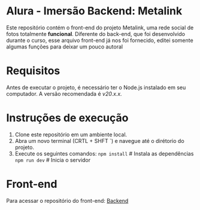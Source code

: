 # Alura - Imersão Backend: Metalink
Este repositório contém o front-end do projeto Metalink, uma rede social de fotos totalmente **funcional**. Diferente do back-end, que foi desenvolvido durante o curso, esse arquivo front-end já nos foi fornecido, editei somente algumas funções para deixar um pouco autoral
# Requisitos
Antes de executar o projeto, é necessário ter o Node.js instalado em seu computador. A versão recomendada é *v20.x.x.*
# Instruções de execução
1. Clone este repositório em um ambiente local.
2. Abra um novo terminal (CRTL + SHFT `) e navegue até o dirétorio do projeto.
3. Execute os seguintes comandos:
`npm install`  # Instala as dependências
`npm run dev`  # Inicia o servidor
# Front-end
Para acessar o repositório do front-end:
[Backend](https://github.com/AlcidesjNeto/Metalink-backend)
